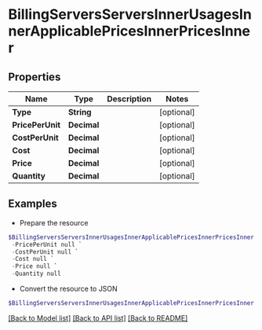 # BillingServersServersInnerUsagesInnerApplicablePricesInnerPricesInner
## Properties

Name | Type | Description | Notes
------------ | ------------- | ------------- | -------------
**Type** | **String** |  | [optional] 
**PricePerUnit** | **Decimal** |  | [optional] 
**CostPerUnit** | **Decimal** |  | [optional] 
**Cost** | **Decimal** |  | [optional] 
**Price** | **Decimal** |  | [optional] 
**Quantity** | **Decimal** |  | [optional] 

## Examples

- Prepare the resource
```powershell
$BillingServersServersInnerUsagesInnerApplicablePricesInnerPricesInner = Initialize-PSOpenAPIToolsBillingServersServersInnerUsagesInnerApplicablePricesInnerPricesInner  -Type null `
 -PricePerUnit null `
 -CostPerUnit null `
 -Cost null `
 -Price null `
 -Quantity null
```

- Convert the resource to JSON
```powershell
$BillingServersServersInnerUsagesInnerApplicablePricesInnerPricesInner | ConvertTo-JSON
```

[[Back to Model list]](../README.md#documentation-for-models) [[Back to API list]](../README.md#documentation-for-api-endpoints) [[Back to README]](../README.md)

